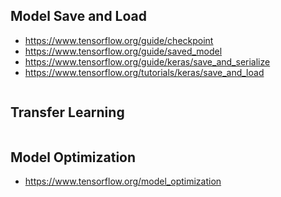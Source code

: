 ## Model Save and Load
- https://www.tensorflow.org/guide/checkpoint
- https://www.tensorflow.org/guide/saved_model
- https://www.tensorflow.org/guide/keras/save_and_serialize
- https://www.tensorflow.org/tutorials/keras/save_and_load

```python
```

## Transfer Learning
```python
```


## Model Optimization
- https://www.tensorflow.org/model_optimization

```python
```
